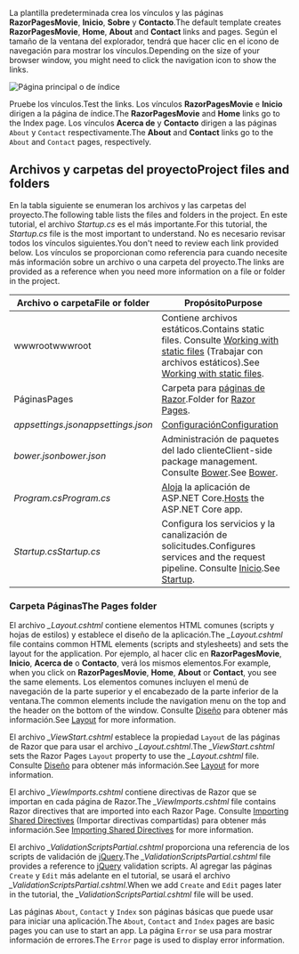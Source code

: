 <span data-ttu-id="749c6-101">La plantilla predeterminada crea los vínculos y las páginas **RazorPagesMovie**, **Inicio**, **Sobre** y **Contacto**.</span><span class="sxs-lookup"><span data-stu-id="749c6-101">The default template creates **RazorPagesMovie**, **Home**, **About** and **Contact** links and pages.</span></span> <span data-ttu-id="749c6-102">Según el tamaño de la ventana del explorador, tendrá que hacer clic en el icono de navegación para mostrar los vínculos.</span><span class="sxs-lookup"><span data-stu-id="749c6-102">Depending on the size of your browser window, you might need to click the navigation icon to show the links.</span></span>

![Página principal o de índice](../../tutorials/razor-pages/razor-pages-start/_static/home2.png)

<span data-ttu-id="749c6-104">Pruebe los vínculos.</span><span class="sxs-lookup"><span data-stu-id="749c6-104">Test the links.</span></span> <span data-ttu-id="749c6-105">Los vínculos **RazorPagesMovie** e **Inicio** dirigen a la página de índice.</span><span class="sxs-lookup"><span data-stu-id="749c6-105">The **RazorPagesMovie** and **Home** links go to the Index page.</span></span> <span data-ttu-id="749c6-106">Los vínculos **Acerca de** y **Contacto** dirigen a las páginas `About` y `Contact` respectivamente.</span><span class="sxs-lookup"><span data-stu-id="749c6-106">The **About** and **Contact** links go to the `About` and `Contact` pages, respectively.</span></span>

## <a name="project-files-and-folders"></a><span data-ttu-id="749c6-107">Archivos y carpetas del proyecto</span><span class="sxs-lookup"><span data-stu-id="749c6-107">Project files and folders</span></span>

<span data-ttu-id="749c6-108">En la tabla siguiente se enumeran los archivos y las carpetas del proyecto.</span><span class="sxs-lookup"><span data-stu-id="749c6-108">The following table lists the files and folders in the project.</span></span> <span data-ttu-id="749c6-109">En este tutorial, el archivo *Startup.cs* es el más importante.</span><span class="sxs-lookup"><span data-stu-id="749c6-109">For this tutorial, the *Startup.cs* file is the most important to understand.</span></span> <span data-ttu-id="749c6-110">No es necesario revisar todos los vínculos siguientes.</span><span class="sxs-lookup"><span data-stu-id="749c6-110">You don't need to review each link provided below.</span></span> <span data-ttu-id="749c6-111">Los vínculos se proporcionan como referencia para cuando necesite más información sobre un archivo o una carpeta del proyecto.</span><span class="sxs-lookup"><span data-stu-id="749c6-111">The links are provided as a reference when you need more information on a file or folder in the project.</span></span>

| <span data-ttu-id="749c6-112">Archivo o carpeta</span><span class="sxs-lookup"><span data-stu-id="749c6-112">File or folder</span></span>              | <span data-ttu-id="749c6-113">Propósito</span><span class="sxs-lookup"><span data-stu-id="749c6-113">Purpose</span></span> |
| ----------------- | ------------ | 
| <span data-ttu-id="749c6-114">wwwroot</span><span class="sxs-lookup"><span data-stu-id="749c6-114">wwwroot</span></span> | <span data-ttu-id="749c6-115">Contiene archivos estáticos.</span><span class="sxs-lookup"><span data-stu-id="749c6-115">Contains static files.</span></span> <span data-ttu-id="749c6-116">Consulte [Working with static files](xref:fundamentals/static-files) (Trabajar con archivos estáticos).</span><span class="sxs-lookup"><span data-stu-id="749c6-116">See [Working with static files](xref:fundamentals/static-files).</span></span> |
| <span data-ttu-id="749c6-117">Páginas</span><span class="sxs-lookup"><span data-stu-id="749c6-117">Pages</span></span> | <span data-ttu-id="749c6-118">Carpeta para [páginas de Razor](xref:mvc/razor-pages/index).</span><span class="sxs-lookup"><span data-stu-id="749c6-118">Folder for [Razor Pages](xref:mvc/razor-pages/index).</span></span> | 
| <span data-ttu-id="749c6-119">*appsettings.json*</span><span class="sxs-lookup"><span data-stu-id="749c6-119">*appsettings.json*</span></span> | [<span data-ttu-id="749c6-120">Configuración</span><span class="sxs-lookup"><span data-stu-id="749c6-120">Configuration</span></span>](xref:fundamentals/configuration) |
| <span data-ttu-id="749c6-121">*bower.json*</span><span class="sxs-lookup"><span data-stu-id="749c6-121">*bower.json*</span></span> | <span data-ttu-id="749c6-122">Administración de paquetes del lado cliente</span><span class="sxs-lookup"><span data-stu-id="749c6-122">Client-side package management.</span></span> <span data-ttu-id="749c6-123">Consulte [Bower](xref:client-side/bower).</span><span class="sxs-lookup"><span data-stu-id="749c6-123">See [Bower](xref:client-side/bower).</span></span>|
| <span data-ttu-id="749c6-124">*Program.cs*</span><span class="sxs-lookup"><span data-stu-id="749c6-124">*Program.cs*</span></span> | <span data-ttu-id="749c6-125">[Aloja](xref:fundamentals/hosting) la aplicación de ASP.NET Core.</span><span class="sxs-lookup"><span data-stu-id="749c6-125">[Hosts](xref:fundamentals/hosting) the ASP.NET Core app.</span></span>|
| <span data-ttu-id="749c6-126">*Startup.cs*</span><span class="sxs-lookup"><span data-stu-id="749c6-126">*Startup.cs*</span></span> | <span data-ttu-id="749c6-127">Configura los servicios y la canalización de solicitudes.</span><span class="sxs-lookup"><span data-stu-id="749c6-127">Configures services and the request pipeline.</span></span> <span data-ttu-id="749c6-128">Consulte [Inicio](xref:fundamentals/startup).</span><span class="sxs-lookup"><span data-stu-id="749c6-128">See [Startup](xref:fundamentals/startup).</span></span>|

### <a name="the-pages-folder"></a><span data-ttu-id="749c6-129">Carpeta Páginas</span><span class="sxs-lookup"><span data-stu-id="749c6-129">The Pages folder</span></span>

<span data-ttu-id="749c6-130">El archivo *_Layout.cshtml* contiene elementos HTML comunes (scripts y hojas de estilos) y establece el diseño de la aplicación.</span><span class="sxs-lookup"><span data-stu-id="749c6-130">The *_Layout.cshtml* file contains common HTML elements (scripts and stylesheets) and sets the layout for the application.</span></span> <span data-ttu-id="749c6-131">Por ejemplo, al hacer clic en **RazorPagesMovie**, **Inicio**, **Acerca de** o **Contacto**, verá los mismos elementos.</span><span class="sxs-lookup"><span data-stu-id="749c6-131">For example, when you click on **RazorPagesMovie**, **Home**, **About** or **Contact**, you see the same elements.</span></span> <span data-ttu-id="749c6-132">Los elementos comunes incluyen el menú de navegación de la parte superior y el encabezado de la parte inferior de la ventana.</span><span class="sxs-lookup"><span data-stu-id="749c6-132">The common elements include the navigation menu on the top and the header on the bottom of the window.</span></span> <span data-ttu-id="749c6-133">Consulte [Diseño](xref:mvc/views/layout) para obtener más información.</span><span class="sxs-lookup"><span data-stu-id="749c6-133">See [Layout](xref:mvc/views/layout) for more information.</span></span>

<span data-ttu-id="749c6-134">El archivo *_ViewStart.cshtml* establece la propiedad `Layout` de las páginas de Razor que para usar el archivo *_Layout.cshtml*.</span><span class="sxs-lookup"><span data-stu-id="749c6-134">The *_ViewStart.cshtml* sets the Razor Pages `Layout` property to use the *_Layout.cshtml* file.</span></span> <span data-ttu-id="749c6-135">Consulte [Diseño](xref:mvc/views/layout) para obtener más información.</span><span class="sxs-lookup"><span data-stu-id="749c6-135">See [Layout](xref:mvc/views/layout) for more information.</span></span>

<span data-ttu-id="749c6-136">El archivo *_ViewImports.cshtml* contiene directivas de Razor que se importan en cada página de Razor.</span><span class="sxs-lookup"><span data-stu-id="749c6-136">The *_ViewImports.cshtml* file contains Razor directives that are imported into each Razor Page.</span></span> <span data-ttu-id="749c6-137">Consulte [Importing Shared Directives](xref:mvc/views/layout#importing-shared-directives) (Importar directivas compartidas) para obtener más información.</span><span class="sxs-lookup"><span data-stu-id="749c6-137">See [Importing Shared Directives](xref:mvc/views/layout#importing-shared-directives) for more information.</span></span>

<span data-ttu-id="749c6-138">El archivo *_ValidationScriptsPartial.cshtml* proporciona una referencia de los scripts de validación de [jQuery](https://jquery.com/).</span><span class="sxs-lookup"><span data-stu-id="749c6-138">The *_ValidationScriptsPartial.cshtml* file provides a reference to [jQuery](https://jquery.com/) validation scripts.</span></span> <span data-ttu-id="749c6-139">Al agregar las páginas `Create` y `Edit` más adelante en el tutorial, se usará el archivo *_ValidationScriptsPartial.cshtml*.</span><span class="sxs-lookup"><span data-stu-id="749c6-139">When we add `Create` and `Edit` pages later in the tutorial, the *_ValidationScriptsPartial.cshtml* file will be used.</span></span>

<span data-ttu-id="749c6-140">Las páginas `About`, `Contact` y `Index` son páginas básicas que puede usar para iniciar una aplicación.</span><span class="sxs-lookup"><span data-stu-id="749c6-140">The `About`, `Contact` and `Index` pages are basic pages you can use to start an app.</span></span> <span data-ttu-id="749c6-141">La página `Error` se usa para mostrar información de errores.</span><span class="sxs-lookup"><span data-stu-id="749c6-141">The `Error` page is used to display error information.</span></span>
